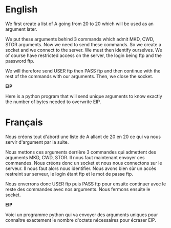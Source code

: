 # English
We first create a list of A going from 20 to 20 which will be used as an argument later.

We put these arguments behind 3 commands which admit MKD, CWD, STOR arguments. Now we need to send these commands. So we create a socket and we connect to the server. We must then identify ourselves. We of course have restricted access on the server, the login being ftp and the password ftp.

We will therefore send USER ftp then PASS ftp and then continue with the rest of the commands with our arguments. Then, we close the socket.

<strong>EIP</strong>

Here is a python program that will send unique arguments to know exactly the number of bytes needed to overwrite EIP.

# Français

Nous créons tout d'abord une liste de A allant de 20 en 20 ce qui va nous servir d'argument par la suite.

Nous mettons ces arguments derrière 3 commandes qui admettent des arguments MKD, CWD, STOR. Il nous faut maintenant envoyer ces commandes. Nous créons donc un socket et nous nous connectons sur le serveur. Il nous faut alors nous identifier. Nous avons bien sûr un accès restreint sur serveur, le login étant ftp et le mot de passe ftp.

Nous enverrons donc USER ftp puis PASS ftp pour ensuite continuer avec le reste des commandes avec nos arguments. Nous fermons ensuite le socket.

<strong>EIP</strong>

Voici un programme python qui va envoyer des arguments uniques pour connaître exactement le nombre d'octets nécessaires pour écraser EIP.
